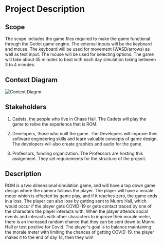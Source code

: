 # Project Description

## Scope

The scope includes the game files required to make the game functional through
the Godot game engine.
The external inputs will be the keyboard and mouse.
The keyboard will be used for movement (WASD/arrows) as well as text input.
The mouse will be used for selecting options.
The game will take about 45 minutes to beat with each day simulation taking 
between 3 to 4 minutes.

## Context Diagram

![Context Diagrm](https://github.com/macee/final-project-i-m-also-not-in-a-group/blob/main/Context%20Diagram.png)

## Stakeholders

1. Cadets, the people who live in Chase Hall. The Cadets will play the game to
relive the experience that is ROM. 

2. Developers, those who built the game. The Developers will improve their software
engineering skills and learn valuable concepts of game design. The developers will
also create graphics and audio for the game.

3. Professors, funding organization. The Professors are hosting this assignment. 
They set requirements for the structure of the project.

## Description

ROM is a two dimensional simulation game, and will have a top down game design
where the camera follows the player. The player will have a morale meter which
is effected by game play, and if it reaches zero, the game ends in a loss. The
player can also lose by getting sent to Munro Hall, which would occur if the
player gets COVID-19 or gets contact traced by one of the characters the player
interacts with. When the player attends social events and interacts with other
characters to improve their morale meter, there is an increased random chance
that they can be sent down to Munro Hall or test positive for Covid. The player's 
goal is to balance maintaining the morale meter with limiting the chances of 
getting COVID-19. the player makes it to the end of day 14, then they win! 
